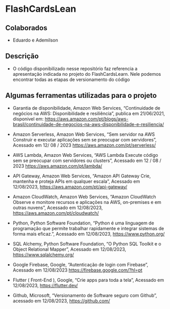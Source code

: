 # FlashCardsLean

## Colaborados
* Eduardo e Ademilson

## Descrição
* O código disponibilizado nesse repositório faz referencia a apresentação indicada no projeto do FlashCardsLearn. Nele podemos encontrar todas as etapas de versionamento do código

## Algumas ferramentas utilizadas para o projeto</h2>

* Garantia de disponibilidade, Amazon Web Services, “Continuidade de negócios na AWS: Disponibilidade e resiliência”, publica em 21/06/2021, disponivel em:  https://aws.amazon.com/pt/blogs/aws-brasil/continuidade-de-negocios-na-aws-disponibilidade-e-resiliencia/

* Amazon Serverless, Amazon Web Services, “Sem servidor na AWS Construir e executar aplicações sem se preocupar com servidores”, Acessado em 12/ 08 / 2023 https://aws.amazon.com/pt/serverless/

* AWS Lambda, Amazon Web Services, “AWS Lambda Execute código sem se preocupar com servidores ou clusters”, Acessado em 12 / 08 / 2023
https://aws.amazon.com/pt/lambda/
* API Gateway, Amazon Web Services, “Amazon API Gateway Crie, mantenha e proteja APIs em qualquer escala”, Acessado em 12/08/2023,
https://aws.amazon.com/pt/api-gateway/

* Amazon CloudWatch, Amazon Web Services, “Amazon CloudWatch Observe e monitore recursos e aplicações na AWS, on-premises e em outras nuvens”, Acessado em 12/08/2023,
https://aws.amazon.com/pt/cloudwatch/

* Python, Python Software Foundation, “Python é uma linguagem de programação que permite trabalhar rapidamente e integrar sistemas de forma mais eficaz.”, Acessado em 12/08/2023, https://www.python.org/

* SQL Alchemy, Python Software Foundation, “O Python SQL Toolkit e o Object Relational Mapper”, Acessado em 12/08/2023, https://www.sqlalchemy.org/

* Google Firebase, Google, “Autenticação de login com Firebase”, Acessado em 12/08/2023
https://firebase.google.com/?hl=pt

* Flutter ( Front-End ), Google, “Crie apps para toda a tela”, Acessado em 12/08/2023,
 https://flutter.dev/

* Github, Microsoft, “Versionamento de Software seguro com Github”, acessado em 12/08/2023, https://github.com/
